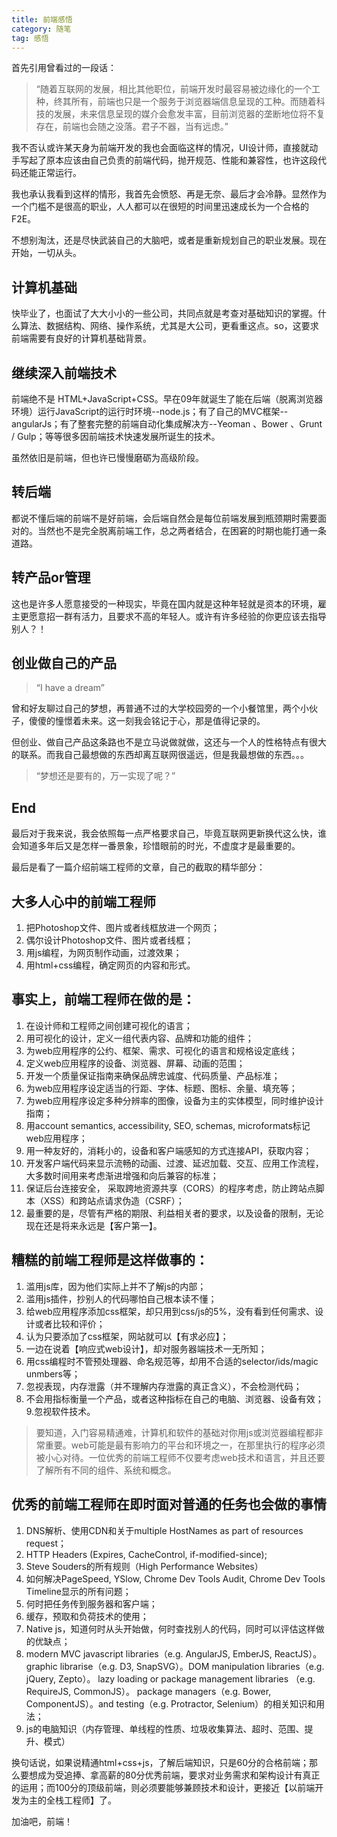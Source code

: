 ```yaml
---
title: 前端感悟
category: 随笔
tag: 感悟
---
```


首先引用曾看过的一段话：

> “随着互联网的发展，相比其他职位，前端开发时最容易被边缘化的一个工种，终其所有，前端也只是一个服务于浏览器端信息呈现的工种。而随着科技的发展，未来信息呈现的媒介会愈发丰富，目前浏览器的垄断地位将不复存在，前端也会随之没落。君子不器，当有远虑。”

我不否认或许某天身为前端开发的我也会面临这样的情况，UI设计师，直接就动手写起了原本应该由自己负责的前端代码，抛开规范、性能和兼容性，也许这段代码还能正常运行。

我也承认我看到这样的情形，我首先会愤怒、再是无奈、最后才会冷静。显然作为一个门槛不是很高的职业，人人都可以在很短的时间里迅速成长为一个合格的F2E。

不想别淘汰，还是尽快武装自己的大脑吧，或者是重新规划自己的职业发展。现在开始，一切从头。

## 计算机基础

快毕业了，也面试了大大小小的一些公司，共同点就是考查对基础知识的掌握。什么算法、数据结构、网络、操作系统，尤其是大公司，更看重这点。so，这要求前端需要有良好的计算机基础背景。

## 继续深入前端技术

前端绝不是 HTML+JavaScript+CSS。早在09年就诞生了能在后端（脱离浏览器环境）运行JavaScript的运行时环境--node.js；有了自己的MVC框架--angularJs；有了整套完整的前端自动化集成解决方--Yeoman 、Bower 、Grunt / Gulp；等等很多因前端技术快速发展所诞生的技术。

虽然依旧是前端，但也许已慢慢磨砺为高级阶段。

## 转后端

都说不懂后端的前端不是好前端，会后端自然会是每位前端发展到瓶颈期时需要面对的。当然也不是完全脱离前端工作，总之两者结合，在困窘的时期也能打通一条道路。

## 转产品or管理

这也是许多人愿意接受的一种现实，毕竟在国内就是这种年轻就是资本的环境，雇主更愿意招一群有活力，且要求不高的年轻人。或许有许多经验的你更应该去指导别人？！

## 创业做自己的产品

> “I have a dream”

曾和好友聊过自己的梦想，再普通不过的大学校园旁的一个小餐馆里，两个小伙子，傻傻的憧憬着未来。这一刻我会铭记于心，那是值得记录的。

但创业、做自己产品这条路也不是立马说做就做，这还与一个人的性格特点有很大的联系。而我自己最想做的东西却离互联网很遥远，但是我最想做的东西。。。

> “梦想还是要有的，万一实现了呢？”

## End

最后对于我来说，我会依照每一点严格要求自己，毕竟互联网更新换代这么快，谁会知道多年后又是怎样一番景象，珍惜眼前的时光，不虚度才是最重要的。

最后是看了一篇介绍前端工程师的文章，自己的截取的精华部分：

## 大多人心中的前端工程师

1. 把Photoshop文件、图片或者线框放进一个网页；
2. 偶尔设计Photoshop文件、图片或者线框；
3. 用js编程，为网页制作动画，过渡效果；
4. 用html+css编程，确定网页的内容和形式。

## 事实上，前端工程师在做的是：

1. 在设计师和工程师之间创建可视化的语言；
2. 用可视化的设计，定义一组代表内容、品牌和功能的组件；
3. 为web应用程序的公约、框架、需求、可视化的语言和规格设定底线；
4. 定义web应用程序的设备、浏览器、屏幕、动画的范围；
5. 开发一个质量保证指南来确保品牌忠诚度、代码质量、产品标准；
6. 为web应用程序设定适当的行距、字体、标题、图标、余量、填充等；
7. 为web应用程序设定多种分辨率的图像，设备为主的实体模型，同时维护设计指南；
8. 用account semantics, accessibility, SEO, schemas, microformats标记web应用程序；
9. 用一种友好的，消耗小的，设备和客户端感知的方式连接API，获取内容；
10. 开发客户端代码来显示流畅的动画、过渡、延迟加载、交互、应用工作流程，大多数时间用来考虑渐进增强和向后兼容的标准；
11. 保证后台连接安全， 采取跨地资源共享（CORS）的程序考虑，防止跨站点脚本（XSS）和跨站点请求伪造（CSRF）；
12. 最重要的是，尽管有严格的期限、利益相关者的要求，以及设备的限制，无论现在还是将来永远是【客户第一】。

## 糟糕的前端工程师是这样做事的：

1. 滥用js库，因为他们实际上并不了解js的内部；
2. 滥用js插件，抄别人的代码哪怕自己根本读不懂；
3. 给web应用程序添加css框架，却只用到css/js的5%，没有看到任何需求、设计或者比较和评价；
4. 认为只要添加了css框架，网站就可以【有求必应】；
5. 一边在说着【响应式web设计】，却对服务器端技术一无所知；
6. 用css编程时不管预处理器、命名规范等，却用不合适的selector/ids/magic unmbers等；
7. 忽视表现，内存泄露（并不理解内存泄露的真正含义），不会检测代码；
8. 不会用指标衡量一个产品，或者这种指标在自己的电脑、浏览器、设备有效；
9.忽视软件技术。

> 要知道，入门容易精通难，计算机和软件的基础对你用js或浏览器编程都非常重要。web可能是最有影响力的平台和环境之一，在那里执行的程序必须被小心对待。一位优秀的前端工程师不仅要考虑web技术和语言，并且还要了解所有不同的组件、系统和概念。

## 优秀的前端工程师在即时面对普通的任务也会做的事情

1. DNS解析、使用CDN和关于multiple HostNames as part of resources request；
2. HTTP Headers (Expires, CacheControl, if-modified-since);
3. Steve Souders的所有规则（High Performance Websites）
4. 如何解决PageSpeed, YSlow, Chrome Dev Tools Audit, Chrome Dev Tools Timeline显示的所有问题；
5. 何时把任务传到服务器和客户端；
6. 缓存，预取和负荷技术的使用；
7. Native js，知道何时从头开始做，何时查找别人的代码，同时可以评估这样做的优缺点；
8. modern MVC javascript libraries（e.g. AngularJS, EmberJS, ReactJS）。graphic librarise（e.g. D3, SnapSVG）。DOM manipulation libraries（e.g. jQuery, Zepto）。 lazy loading or package management libraries （e.g. RequireJS, CommonJS）。 package managers（e.g. Bower, ComponentJS）。and testing（e.g. Protractor, Selenium）的相关知识和用法；
10. js的电脑知识（内存管理、单线程的性质、垃圾收集算法、超时、范围、提升、模式）

换句话说，如果说精通html+css+js，了解后端知识，只是60分的合格前端；那么要想成为受追捧、拿高薪的80分优秀前端，要求对业务需求和架构设计有真正的运用；而100分的顶级前端，则必须要能够兼顾技术和设计，更接近【以前端开发为主的全栈工程师】了。

加油吧，前端！
